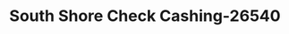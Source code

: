 ---
f_zip-code: 2171
f_state-code: MA
title: South Shore Check Cashing-26540
f_phone: 617-770-0911
f_city-only: Hancock Street Quinc
f_address: 416 Hancock Street Quinc
f_location-unique-id: '26540'
slug: south-shore-check-cashing-26540
updated-on: '2024-05-30T13:46:58.046Z'
created-on: '2024-05-30T13:36:59.803Z'
published-on: '2024-05-30T13:54:32.469Z'
f_city-state: cms/city/hancock-street-quinc-ma.md
f_company: cms/company/south-shore-check-cashing.md
f_state: cms/state/massachusetts.md
layout: '[payday-loan].html'
tags: payday-loan
---